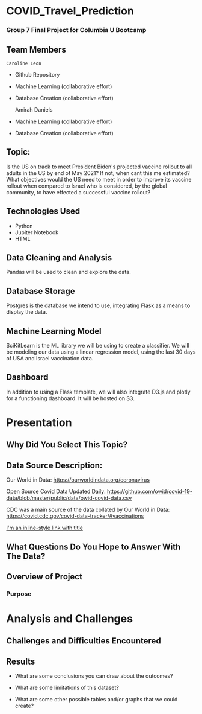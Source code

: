 # COVID_Travel_Prediction

### Group 7 Final Project for Columbia U Bootcamp

## Team Members

	Caroline Leon
* Github Repository
* Machine Learning (collaborative effort)
* Database Creation (collaborative effort)

	Amirah Daniels
* Machine Learning (collaborative effort)
* Database Creation (collaborative effort)


## Topic:
Is the US on track to meet President Biden's projected vaccine rollout to all adults in the US by end of May 2021? If not, when cant this me estimated? What objectives would the US need to meet in order to improve its vaccine rollout when compared to Israel who is considered, by the global community, to have effected a successful vaccine rollout?


## Technologies Used
* Python
* Jupiter Notebook
* HTML

## Data Cleaning and Analysis
Pandas will be used to clean and explore the data.

## Database Storage
Postgres is the database we intend to use, integrating Flask as a means to display the data.

## Machine Learning Model
SciKitLearn is the ML library we will be using to create a classifier. We will be modeling our data using a linear regression model, using the last 30 days of USA and Israel vaccination data.

## Dashboard
In addition to using a Flask template, we will also integrate D3.js and plotly for a functioning dashboard. It will be hosted on S3.



# Presentation



## Why Did You Select This Topic?


## Data Source Description:

Our World in Data: https://ourworldindata.org/coronavirus

Open Source Covid Data Updated Daily: https://github.com/owid/covid-19-data/blob/master/public/data/owid-covid-data.csv

CDC was a main source of the data collated by Our World in Data: https://covid.cdc.gov/covid-data-tracker/#vaccinations

[I'm an inline-style link with title](https://www.google.com "Google's Homepage")

## What Questions Do You Hope to Answer With The Data?


## Overview of Project

### Purpose

# Analysis and Challenges

## Challenges and Difficulties Encountered

## Results

- What are some conclusions you can draw about the outcomes?

- What are some limitations of this dataset?

- What are some other possible tables and/or graphs that we could create?
